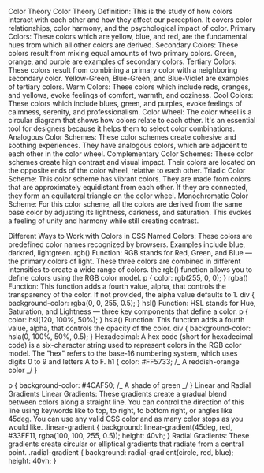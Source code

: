 <!-- @format -->

Color Theory
Color Theory Definition: This is the study of how colors interact with each other and how they affect our perception. It covers color relationships, color harmony, and the psychological impact of color.
Primary Colors: These colors which are yellow, blue, and red, are the fundamental hues from which all other colors are derived.
Secondary Colors: These colors result from mixing equal amounts of two primary colors. Green, orange, and purple are examples of secondary colors.
Tertiary Colors: These colors result from combining a primary color with a neighboring secondary color. Yellow-Green, Blue-Green, and Blue-Violet are examples of tertiary colors.
Warm Colors: These colors which include reds, oranges, and yellows, evoke feelings of comfort, warmth, and coziness.
Cool Colors: These colors which include blues, green, and purples, evoke feelings of calmness, serenity, and professionalism.
Color Wheel: The color wheel is a circular diagram that shows how colors relate to each other. It's an essential tool for designers because it helps them to select color combinations.
Analogous Color Schemes: These color schemes create cohesive and soothing experiences. They have analogous colors, which are adjacent to each other in the color wheel.
Complementary Color Schemes: These color schemes create high contrast and visual impact. Their colors are located on the opposite ends of the color wheel, relative to each other.
Triadic Color Scheme: This color scheme has vibrant colors. They are made from colors that are approximately equidistant from each other. If they are connected, they form an equilateral triangle on the color wheel.
Monochromatic Color Scheme: For this color scheme, all the colors are derived from the same base color by adjusting its lightness, darkness, and saturation. This evokes a feeling of unity and harmony while still creating contrast.

Different Ways to Work with Colors in CSS
Named Colors: These colors are predefined color names recognized by browsers. Examples include blue, darkred, lightgreen.
rgb() Function: RGB stands for Red, Green, and Blue — the primary colors of light. These three colors are combined in different intensities to create a wide range of colors. the rgb() function allows you to define colors using the RGB color model.
p {
color: rgb(255, 0, 0);
}
rgba() Function: This function adds a fourth value, alpha, that controls the transparency of the color. If not provided, the alpha value defaults to 1.
div {
background-color: rgba(0, 0, 255, 0.5);
}
hsl() Function: HSL stands for Hue, Saturation, and Lightness — three key components that define a color.
p {
color: hsl(120, 100%, 50%);
}
hsla() Function: This function adds a fourth value, alpha, that controls the opacity of the color.
div {
background-color: hsla(0, 100%, 50%, 0.5);
}
Hexadecimal: A hex code (short for hexadecimal code) is a six-character string used to represent colors in the RGB color model. The "hex" refers to the base-16 numbering system, which uses digits 0 to 9 and letters A to F.
h1 {
color: #FF5733; /_ A reddish-orange color _/
}

p {
background-color: #4CAF50; /_ A shade of green _/
}
Linear and Radial Gradients
Linear Gradients: These gradients create a gradual blend between colors along a straight line. You can control the direction of this line using keywords like to top, to right, to bottom right, or angles like 45deg. You can use any valid CSS color and as many color stops as you would like.
.linear-gradient {
background: linear-gradient(45deg, red, #33FF11, rgba(100, 100, 255, 0.5));
height: 40vh;
}
Radial Gradients: These gradients create circular or elliptical gradients that radiate from a central point.
.radial-gradient {
background: radial-gradient(circle, red, blue);
height: 40vh;
}
